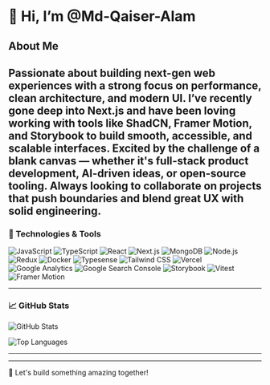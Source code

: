 # 👋 Hi, I’m @Md-Qaiser-Alam

## About Me

Passionate about building next-gen web experiences with a strong focus on performance, clean architecture, and modern UI. I’ve recently gone deep into Next.js and have been loving working with tools like ShadCN, Framer Motion, and Storybook to build smooth, accessible, and scalable interfaces.
Excited by the challenge of a blank canvas — whether it's full-stack product development, AI-driven ideas, or open-source tooling. Always looking to collaborate on projects that push boundaries and blend great UX with solid engineering.
---

### 🚀 Technologies & Tools
![JavaScript](https://img.shields.io/badge/JavaScript-F7DF1E?style=for-the-badge&logo=javascript&logoColor=black)
![TypeScript](https://img.shields.io/badge/TypeScript-3178C6?style=for-the-badge&logo=typescript&logoColor=white)
![React](https://img.shields.io/badge/React-61DAFB?style=for-the-badge&logo=react&logoColor=black)
![Next.js](https://img.shields.io/badge/Next.js-000000?style=for-the-badge&logo=next.js&logoColor=white)
![MongoDB](https://img.shields.io/badge/MongoDB-47A248?style=for-the-badge&logo=mongodb&logoColor=white)
![Node.js](https://img.shields.io/badge/Node.js-43853D?style=for-the-badge&logo=node.js&logoColor=white)
![Redux](https://img.shields.io/badge/Redux-764ABC?style=for-the-badge&logo=redux&logoColor=white)
![Docker](https://img.shields.io/badge/Docker-2496ED?style=for-the-badge&logo=docker&logoColor=white)
![Typesense](https://img.shields.io/badge/Typesense-FF6F00?style=for-the-badge&logo=typescript&logoColor=white)
![Tailwind CSS](https://img.shields.io/badge/Tailwind_CSS-06B6D4?style=for-the-badge&logo=tailwindcss&logoColor=white)
![Vercel](https://img.shields.io/badge/Vercel-000000?style=for-the-badge&logo=vercel&logoColor=white)
![Google Analytics](https://img.shields.io/badge/Google_Analytics-E37400?style=for-the-badge&logo=googleanalytics&logoColor=white)
![Google Search Console](https://img.shields.io/badge/Google_Search_Console-4285F4?style=for-the-badge&logo=google&logoColor=white)
![Storybook](https://img.shields.io/badge/Storybook-FF4785?style=for-the-badge&logo=storybook&logoColor=white)
![Vitest](https://img.shields.io/badge/Vitest-6F42C1?style=for-the-badge&logo=vitest&logoColor=white)
![Framer Motion](https://img.shields.io/badge/Framer_Motion-0055FF?style=for-the-badge&logo=framer&logoColor=white)

---

### 📈 GitHub Stats
![GitHub Stats](https://github-readme-stats.vercel.app/api?username=Md-Qaiser-Alam&show_icons=true&theme=radical)

![Top Languages](https://github-readme-stats.vercel.app/api/top-langs/?username=Md-Qaiser-Alam&layout=compact&theme=radical)

---


---

🚀 Let's build something amazing together!
